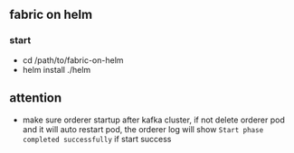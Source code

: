 ## fabric on helm

### start

* cd /path/to/fabric-on-helm
* helm install ./helm

## attention

* make sure orderer startup after kafka cluster, if not delete orderer pod and it will auto restart pod, the orderer log will show `Start phase completed successfully` if start success